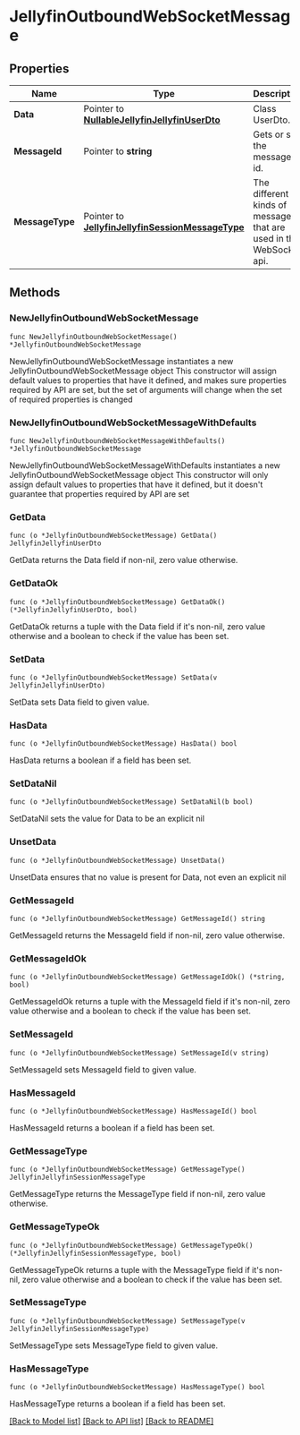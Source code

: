 # JellyfinOutboundWebSocketMessage

## Properties

Name | Type | Description | Notes
------------ | ------------- | ------------- | -------------
**Data** | Pointer to [**NullableJellyfinJellyfinUserDto**](JellyfinUserDto.md) | Class UserDto. | [optional] 
**MessageId** | Pointer to **string** | Gets or sets the message id. | [optional] 
**MessageType** | Pointer to [**JellyfinJellyfinSessionMessageType**](JellyfinSessionMessageType.md) | The different kinds of messages that are used in the WebSocket api. | [optional] [readonly] [default to USER_UPDATED]

## Methods

### NewJellyfinOutboundWebSocketMessage

`func NewJellyfinOutboundWebSocketMessage() *JellyfinOutboundWebSocketMessage`

NewJellyfinOutboundWebSocketMessage instantiates a new JellyfinOutboundWebSocketMessage object
This constructor will assign default values to properties that have it defined,
and makes sure properties required by API are set, but the set of arguments
will change when the set of required properties is changed

### NewJellyfinOutboundWebSocketMessageWithDefaults

`func NewJellyfinOutboundWebSocketMessageWithDefaults() *JellyfinOutboundWebSocketMessage`

NewJellyfinOutboundWebSocketMessageWithDefaults instantiates a new JellyfinOutboundWebSocketMessage object
This constructor will only assign default values to properties that have it defined,
but it doesn't guarantee that properties required by API are set

### GetData

`func (o *JellyfinOutboundWebSocketMessage) GetData() JellyfinJellyfinUserDto`

GetData returns the Data field if non-nil, zero value otherwise.

### GetDataOk

`func (o *JellyfinOutboundWebSocketMessage) GetDataOk() (*JellyfinJellyfinUserDto, bool)`

GetDataOk returns a tuple with the Data field if it's non-nil, zero value otherwise
and a boolean to check if the value has been set.

### SetData

`func (o *JellyfinOutboundWebSocketMessage) SetData(v JellyfinJellyfinUserDto)`

SetData sets Data field to given value.

### HasData

`func (o *JellyfinOutboundWebSocketMessage) HasData() bool`

HasData returns a boolean if a field has been set.

### SetDataNil

`func (o *JellyfinOutboundWebSocketMessage) SetDataNil(b bool)`

 SetDataNil sets the value for Data to be an explicit nil

### UnsetData
`func (o *JellyfinOutboundWebSocketMessage) UnsetData()`

UnsetData ensures that no value is present for Data, not even an explicit nil
### GetMessageId

`func (o *JellyfinOutboundWebSocketMessage) GetMessageId() string`

GetMessageId returns the MessageId field if non-nil, zero value otherwise.

### GetMessageIdOk

`func (o *JellyfinOutboundWebSocketMessage) GetMessageIdOk() (*string, bool)`

GetMessageIdOk returns a tuple with the MessageId field if it's non-nil, zero value otherwise
and a boolean to check if the value has been set.

### SetMessageId

`func (o *JellyfinOutboundWebSocketMessage) SetMessageId(v string)`

SetMessageId sets MessageId field to given value.

### HasMessageId

`func (o *JellyfinOutboundWebSocketMessage) HasMessageId() bool`

HasMessageId returns a boolean if a field has been set.

### GetMessageType

`func (o *JellyfinOutboundWebSocketMessage) GetMessageType() JellyfinJellyfinSessionMessageType`

GetMessageType returns the MessageType field if non-nil, zero value otherwise.

### GetMessageTypeOk

`func (o *JellyfinOutboundWebSocketMessage) GetMessageTypeOk() (*JellyfinJellyfinSessionMessageType, bool)`

GetMessageTypeOk returns a tuple with the MessageType field if it's non-nil, zero value otherwise
and a boolean to check if the value has been set.

### SetMessageType

`func (o *JellyfinOutboundWebSocketMessage) SetMessageType(v JellyfinJellyfinSessionMessageType)`

SetMessageType sets MessageType field to given value.

### HasMessageType

`func (o *JellyfinOutboundWebSocketMessage) HasMessageType() bool`

HasMessageType returns a boolean if a field has been set.


[[Back to Model list]](../README.md#documentation-for-models) [[Back to API list]](../README.md#documentation-for-api-endpoints) [[Back to README]](../README.md)


